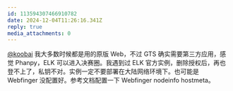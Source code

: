 ```yaml
---
id: 113594307466910782
date: 2024-12-04T11:26:16.341Z
reply: true
media_attachments: 0
---
```


[@koobai](https://mastodon.social/@koobai) 我大多数时候都是用的原版 Web，不过 GTS 确实需要第三方应用，感觉 Phanpy，ELK 可以进入决赛圈。我遇到过 ELK 官方实例，删除授权后，再也登不上了，私钥不对。实例一定不要部署在大陆网络环境下。也可能是 Webfinger 没配置好。参考文档配置一下 Webfinger nodeinfo hostmeta。

